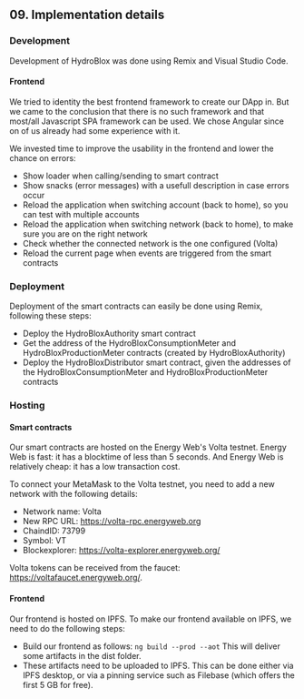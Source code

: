 ## 09. Implementation details

### Development

Development of HydroBlox was done using Remix and Visual Studio Code.

#### Frontend

We tried to identity the best frontend framework to create our DApp in. But we came to the conclusion that there is no such framework and that most/all Javascript SPA framework can be used. We chose Angular since on of us already had some experience with it.

We invested time to improve the usability in the frontend and lower the chance on errors:
- Show loader when calling/sending to smart contract
- Show snacks (error messages) with a usefull description in case errors occur
- Reload the application when switching account (back to home), so you can test with multiple accounts
- Reload the application when switching network (back to home), to make sure you are on the right network
- Check whether the connected network is the one configured (Volta)
- Reload the current page when events are triggered from the smart contracts

### Deployment

Deployment of the smart contracts can easily be done using Remix, following these steps:
- Deploy the HydroBloxAuthority smart contract
- Get the address of the HydroBloxConsumptionMeter and HydroBloxProductionMeter contracts (created by HydroBloxAuthority)
- Deploy the HydroBloxDistributor smart contract, given the addresses of the HydroBloxConsumptionMeter and HydroBloxProductionMeter contracts

### Hosting

#### Smart contracts

Our smart contracts are hosted on the Energy Web's Volta testnet. Energy Web is fast: it has a blocktime of less than 5 seconds. And Energy Web is relatively cheap: it has a low transaction cost.

To connect your MetaMask to the Volta testnet, you need to add a new network with the following details:
- Network name: Volta
- New RPC URL: https://volta-rpc.energyweb.org
- ChaindID: 73799
- Symbol: VT
- Blockexplorer: https://volta-explorer.energyweb.org/

Volta tokens can be received from the faucet: https://voltafaucet.energyweb.org/.

#### Frontend

Our frontend is hosted on IPFS. To make our frontend available on IPFS, we need to do the following steps:
- Build our frontend as follows: `ng build --prod --aot` This will deliver some artifacts in the dist folder.
- These artifacts need to be uploaded to IPFS. This can be done either via IPFS desktop, or via a pinning service such as Filebase (which offers the first 5 GB for free).
